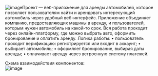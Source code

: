 ![image](https://github.com/user-attachments/assets/1248ce6f-88b8-4f66-8215-68a39d9d29d9)Проект — веб-приложение для аренды автомобилей, которое позволяет пользователям найти и арендовать интересующий автомобиль через удобный веб-интерфейс. Приложение объединяет компанию, предоставляющих машины в аренду, и пользователей, которым нужен автомобиль на какой-то срок. Вся работа проходит через онлайн-платформу, где можно выбрать авто, оформить бронирование и оплатить аренду.
Логика работы:
•	пользователь проходит верификацию: регистрируется или входит в аккаунт;
•	выбирает автомобиль;
•	оформляет бронирование, выбирая даты аренды;
•	оплачивает аренду через встроенную систему платежей.

Схема взаимодействия компонентов:  
![image](https://github.com/user-attachments/assets/135848e6-5418-418b-9834-0c8fa2e0910b)

